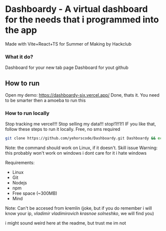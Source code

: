 # Dashboardy - A virtual dashboard for the needs that i programmed into the app
Made with Vite+React+TS for Summer of Making by Hackclub

### What it do?
Dashboard for your new tab page
Dashboard for yout github

## How to run
Open my demo: https://dashboardy-six.vercel.app/
Done, thats it. You need to be smarter then a amoeba to run this

### How to run locally
Stop tracking me vercel!!! Stop selling my data!!! stop!1!!1!1
IF you like that, follow these steps to run it locally. Free, no sms required
```bash
git clone https://github.com/yehorscode/Dashboardy.git Dashboardy && echo cloned to "Dashboardy" && cd Dashboardy && echo opening directory, and running the app && echo dependencies installed && npm i && npm run dev
```
Note: the command should work on Linux, if it doesn't. Skill issue
Warning: this probably won't work on windows i dont care for it i hate windows

Requirements:
- Linux
- Git
- Nodejs
- npm
- Free space (~300MB)
- Mind

Note: Can't be accesed from kremlin (joke, but if you do remember i will know your ip, *vladimir vladimirovich krasnoe solneshko*, we will find you)

i might sound weird here at the readme, but trust me im not